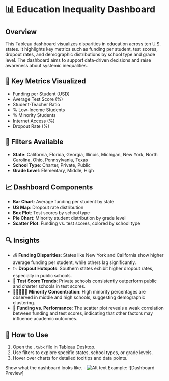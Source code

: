 # 📊 Education Inequality Dashboard

## Overview
This Tableau dashboard visualizes disparities in education across ten U.S. states. It highlights key metrics such as funding per student, test scores, dropout rates, and demographic distributions by school type and grade level. The dashboard aims to support data-driven decisions and raise awareness about systemic inequalities.

## 📌 Key Metrics Visualized
- Funding per Student (USD)
- Average Test Score (%)
- Student-Teacher Ratio
- % Low-Income Students
- % Minority Students
- Internet Access (%)
- Dropout Rate (%)

## 🎯 Filters Available
- **State**: California, Florida, Georgia, Illinois, Michigan, New York, North Carolina, Ohio, Pennsylvania, Texas
- **School Type**: Charter, Private, Public
- **Grade Level**: Elementary, Middle, High

## 📈 Dashboard Components
- **Bar Chart**: Average funding per student by state
- **US Map**: Dropout rate distribution
- **Box Plot**: Test scores by school type
- **Pie Chart**: Minority student distribution by grade level
- **Scatter Plot**: Funding vs. test scores, colored by school type

## 🔍 Insights
- 💰 **Funding Disparities**: States like New York and California show higher average funding per student, while others lag significantly.
- 📉 **Dropout Hotspots**: Southern states exhibit higher dropout rates, especially in public schools.
- 🧪 **Test Score Trends**: Private schools consistently outperform public and charter schools in test scores.
- 🧑🏽‍🤝‍🧑🏾 **Minority Concentration**: High minority percentages are observed in middle and high schools, suggesting demographic clustering.
- 🔗 **Funding vs. Performance**: The scatter plot reveals a weak correlation between funding and test scores, indicating that other factors may influence academic outcomes.

## 🚀 How to Use
1. Open the `.twbx` file in Tableau Desktop.
2. Use filters to explore specific states, school types, or grade levels.
3. Hover over charts for detailed tooltips and data points.

Show what the dashboard looks like. - ![Alt text](https://github.com/username/repo/assets/image.png)
Example: ![Dashboard Preview]





